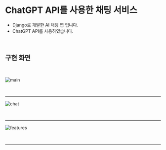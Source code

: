 # ChatGPT API를 사용한 채팅 서비스

- Django로 개발한 AI 채팅 앱 입니다.
- ChatGPT API를 사용하였습니다.
  
<br>

## 구현 화면

<br>

![main](https://github.com/user-attachments/assets/c674b1e5-785a-4eee-80d4-ed6302364310)

<br>

---

![chat](https://github.com/user-attachments/assets/bc5b8108-6e69-4fde-ae2e-0bfd8c0e36d5)

<br>

---

![features](https://github.com/user-attachments/assets/0a050142-33f8-476a-bb6b-66432fadbb7c)

<br>

---
